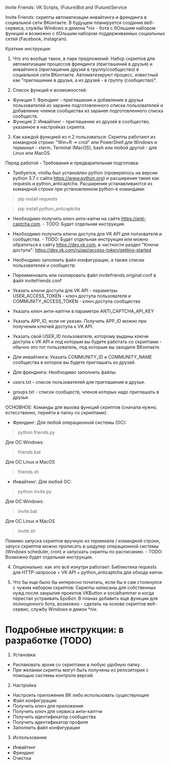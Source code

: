 Invite Friends: VK Scripts, (Future)Bot and (Future)Service

Invite Friends: скрипты автоматизации инвайтинга и френдинга в социальной сети ВКонтакте.
В будущем планируется создание веб-сервиса, службы Windows и демона *nix - бота с бОльшим набором функций и возможно с бОльшим набором поддерживаемых социальных сетей (Facebook, Instagram).

Краткие инструкции:

1. Что это вообще такое, в паре предложений:
Набор скриптов для автоматизации процессов френдинга (приглашений в друзья) и инвайтинга (приглашение друзей в группу/сообщество) в социальной сети ВКонтакте.
Автоматизируют процесс, известный как "приглашение в друзья, а из друзей - в группу (сообщество)".

2. Список функций и возможностей:
- Функция 1: Френдинг - приглашение и добавление в друзья пользователей из заранее подготовленного списка пользователей и добавление членов сообщества из заранее подготовленного списка сообществ.
- Функция 2: Инвайтинг - приглашение из друзей в сообщество, указанное в настройках скрипта.

3. Как каждой функцией из п.2 пользоваться:
Скрипты работают из командной строки: "Win+R -> cmd" или PowerShell для Windows и терминал - xterm, Terminal (MacOS), bash или любой другой - для Linux или MacOS.

Перед работой - Требования и предварительная подготовка:

- Требуется, чтобы был установлен python (проверялось на версии python 3.7 с сайта https://www.python.org) и расширения такие как requests и python_anticaptcha.
Расширения устанавливаются из командной строки при уствновленном python-е командами:

> pip install requests

> pip install python_anticaptcha

- Необходимо получить ключ анти-капчи на сайте https://anti-captcha.com. - TODO: Будет отдельная инструкция.

- Необходимо получить ключи доступа для VK API для ползователя и сообщества. - TODO: Будет отдельная инструкция или можно обратиться к сайту https://dev.vk.com, в частности раздел "Ключи доступа": https://dev.vk.com/ru/api/access-token/getting-started

- Необходимо заполнить файл конфигурации, а также списки пользователей и сообществ:
- Переименовать или скопировать файл invitefriends.original.conf в файл invitefriends.conf
- Указать ключи доступа для VK API - параметры USER_ACCESS_TOKEN - ключ доступа пользователя и COMMUNITY_ACCESS_TOKEN - ключ доступа сообщества
- Указать ключ анти-каптчи в параметре ANTI_CAPTCHA_API_KEY
- Указать APP_ID, если не указан. Получить APP_ID можно при получении ключей доступа к VK API.
- Указать свой USER_ID пользователя, которому выданы ключи доступа к VK API и под которым вы будете работать со скриптами - обычно это тот пользователь, под которым вы заходите ВКонтакте.
- Для инвайтинга: 
Указать COMMUNITY_ID и COMMUNITY_NAME сообщества в которое вы будете приглашать из друзей.
- Для френдинга:
Необходимо заполнить файлы: 
- users.txt - список пользователей для приглашения в друзья.
- groups.txt - список сообществ, членов которых надо приглашать в друзья. 

ОСНОВНОЕ:
Команды для вызова функций скриптов (сначала нужно, естесственно, перейти в папку со скриптами): 

- Френдинг:
Для любой операционной системы (ОС):
> python friends.py

Для ОС Windows:
> friends.bat

Для ОС Linux и MacOS
> friends.sh

- Инвайтинг:
Для любой ОС:
> python invite.py

Для ОС Windows:
> invite.bat

Для ОС Linux и MacOS
> invite.sh

Помимо запуска скриптов вручную из терминала / командной строки, запуск скриптов можно прописать в шедулер операционной системы (Windows scheduler, cron) и запускать скрипты по расписанию. - TODO: Возможно будет отдельная инструкция.

4. Опционально: как это всё изнутри работает:
Библиотека requests для HTTP-запросов + VK API + python_anticaptcha для обхода капчи.

5. Что бы еще было бы интересно почитать, если бы я сам столкнулся с чужим набором скриптов:
Скрипты написаны для собственных нужд после закрытия проектов VKButton и socialhammer и когда перестал устраивать БроБот.
В планах добавить ещё функции для полноценного бота, возможно - сделать на основе скриптов веб-сервис, службу Windows и демон *nix.


Подробные инструкции: в разработке (TODO)
=========================================
1. Установка:
- Распаковать архив со скриптами в любую удобную папку.
- При желании скрипты могут быть получены из репозитория с помощью системы контроля версий.

2. Настройка
- Настроить приложение ВК либо использовать существующее
- Файл конфигурации
- Получить ключ для приложения
- Получить ключ для сервиса анти-каптчи
- Получить идентификатор сообщества
- Получить идентификатор профиля
- Заполнить файл конфигурации

3. Использование
- Инвайтинг
- Френдинг
- Очистка
